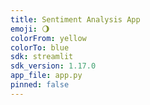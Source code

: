 ```yaml
---
title: Sentiment Analysis App
emoji: 🌖
colorFrom: yellow
colorTo: blue
sdk: streamlit
sdk_version: 1.17.0
app_file: app.py
pinned: false
---
```


